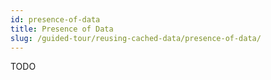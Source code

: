 ```yaml
---
id: presence-of-data
title: Presence of Data
slug: /guided-tour/reusing-cached-data/presence-of-data/
---
```

TODO
